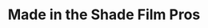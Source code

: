 ---
title: "Made in the Shade Film Pros"
url: /bethlehem/made-in-the-shade-film-pros/
shop: Autowerkstatt
---